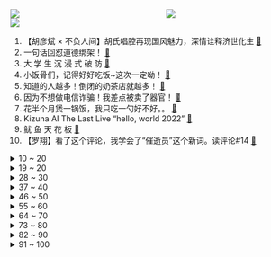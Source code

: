 <div >
	<a style="float:left;width:55%;" href = "https://github.com/anuraghazra/github-readme-stats">
	 <img src = "https://github-readme-stats.vercel.app/api?username=iuuuuuaena&theme=buefy&show_icons=true"/>
	</a>
	<a  style="float:right;width:45%" href = "https://github.com/anuraghazra/github-readme-stats">
	 <img  src="https://github-readme-stats.vercel.app/api/top-langs/?username=anuraghazra&layout=compact"/>
	</a>
	</div>

[![](https://img.shields.io/badge/jxd-@jxdgogogo.xyz-yellowgreen.svg)](https://www.jxdgogogo.xyz)<br>
1. 【胡彦斌 × 不负人间】胡氏唱腔再现国风魅力，深情诠释济世化生 [:link:](//www.bilibili.com/video/BV1sr4y1z7VQ) <br>
2. 一句话回怼道德绑架！ [:link:](//www.bilibili.com/video/BV18i4y127Fz) <br>
3. 大 学 生 沉 浸 式 破 防 [:link:](//www.bilibili.com/video/BV12q4y1x7q5) <br>
4. 小饭骨们，记得好好吃饭~这次一定呦！ [:link:](//www.bilibili.com/video/BV1fL411P7aR) <br>
5. 知道的人越多！倒闭的奶茶店就越多！ [:link:](//www.bilibili.com/video/BV17341157s8) <br>
6. 因为不想做电信诈骗！我差点被卖了器官！ [:link:](//www.bilibili.com/video/BV1LL411N7up) <br>
7. 花半个月煲一锅饭，我只吃一勺好不好。。 [:link:](//www.bilibili.com/video/BV1tq4y1477g) <br>
8. Kizuna AI The Last Live “hello, world 2022” [:link:](//www.bilibili.com/video/BV1mS4y167M7) <br>
9. 鱿 鱼 天 花 板 [:link:](//www.bilibili.com/video/BV1oZ4y1k7Hj) <br>
10. 【罗翔】看了这个评论，我学会了“催逝员”这个新词。读评论#14 [:link:](//www.bilibili.com/video/BV1zu411X7A6) <br>
<details>
<summary>10 ~ 20</summary>

11. 在迪拜最高餐厅吃饭什么体验？小伙横跨2万公里，就为了它？ [:link:](//www.bilibili.com/video/BV1yS4y167jp) <br>
12. 我花了100英镑让英国政界大咖给中国偶像庆生，会发生什么 [:link:](//www.bilibili.com/video/BV12a411874M) <br>
13. 为了见你，我想再来一次中国？【国际连线究极尬聊 理想型篇】 [:link:](//www.bilibili.com/video/BV1HZ4y1C7Pw) <br>
14. 这一击！贯穿星辰！【汽油桶快乐阴人流#15】 [:link:](//www.bilibili.com/video/BV1iL411N7BB) <br>
15. 俄罗斯在世界上是否还有朋友？俄外交部：当然有，特别是中国 [:link:](//www.bilibili.com/video/BV1LZ4y1C7bQ) <br>
16. 《 稻 妻 霸 凌 》 但是真人4K版 [:link:](//www.bilibili.com/video/BV1yR4y157cS) <br>
17. 有人一生被童年治愈，有人用一生来治愈童年 [:link:](//www.bilibili.com/video/BV1Em4y1R7Sz) <br>
18. 这是一场世界大战！一战历史年表，史诗级影视化剪辑【历史调研室30】 [:link:](//www.bilibili.com/video/BV1h34y1k7m1) <br>
19. 【受权发布】2021年美国侵犯人权报告 [:link:](//www.bilibili.com/video/BV1vR4y157oo) <br>
</details>
<details>
<summary>19 ~ 20</summary>

20. 中国长城到底有没有用？是外国人口中的马奇诺防线吗？ [:link:](//www.bilibili.com/video/BV1wm4y1d7By) <br>
21. 肯德基：价值千万的蛋挞配方就这样让你破解了？！ [:link:](//www.bilibili.com/video/BV1UU4y1Z7Jv) <br>
22. 烂片导演+过气演员=票房黑马，万字解析《扬名立万》 [:link:](//www.bilibili.com/video/BV1Xb4y1x7vr) <br>
23. 预算138吃第一红烧肉，却花2680买鲍鱼？！【为毛这么鼎02-逸道】 [:link:](//www.bilibili.com/video/BV1JR4y1G7x9) <br>
24. 俄军在乌克兰表现究竟如何？【亚洲特快】 [:link:](//www.bilibili.com/video/BV19r4y1z7HF) <br>
25. “世 界 本 就 浑 浊，罪 与 爱 同 歌” [:link:](//www.bilibili.com/video/BV1Jm4y1R7N9) <br>
26. 【王老菊】急聘优秀员工 | 艾尔登法环EP.02 [:link:](//www.bilibili.com/video/BV15Y411G7xH) <br>
27. 攒够了5个家庭小料理，今天来教大家做蛋，学会了做给家人吃，你会回来谢我…漫画煎蛋、水波蛋、温泉蛋、溏心蛋、完美蛋黄、糖醋荷包蛋 [:link:](//www.bilibili.com/video/BV1aZ4y1k7Xe) <br>
28. 核磁共振为何知道 [:link:](//www.bilibili.com/video/BV1di4y1y7au) <br>
</details>
<details>
<summary>28 ~ 30</summary>

29. 严重警惕！西方在中国网络空间打响“认知战” [:link:](//www.bilibili.com/video/BV13q4y147WZ) <br>
30. 我积德行善十几年，因为这一笑全没了！ [:link:](//www.bilibili.com/video/BV19m4y1R7rj) <br>
31. 【卢克文工作室】俄乌战争阶段性总结（上）：能省则省的俄罗斯军队，究竟有哪些战略打法？ [:link:](//www.bilibili.com/video/BV1Br4y1z716) <br>
32. 当代年轻人的奶茶文化 [:link:](//www.bilibili.com/video/BV1or4y1z7zX) <br>
33. 恒河边上的柠檬水 [:link:](//www.bilibili.com/video/BV13T4y1S7S9) <br>
34. 男朋友给我拍了十年照片是什么样的体验 [:link:](//www.bilibili.com/video/BV1gF411t79h) <br>
35. 自制玛丽苏动画《纯情贵公子》，这视频火了我就连载！ [:link:](//www.bilibili.com/video/BV1o44y1T7tf) <br>
36. 【千部补番】十年之后又十年，谁还记得谁是谁？【二十年补番目录】【2000年~2021年补番】 [:link:](//www.bilibili.com/video/BV1KU4y1f7wm) <br>
37. 分装颜料真爽！虚荣可以激发人的潜能。 [:link:](//www.bilibili.com/video/BV1ra411C7b3) <br>
</details>
<details>
<summary>37 ~ 40</summary>

38. 危！带女友玩艾尔登法环给她打哭了？为了安慰她我又花钱买了一堆道具！ [:link:](//www.bilibili.com/video/BV1Cm4y1R7c6) <br>
39. 不正眼看你，因为老子不敢 [:link:](//www.bilibili.com/video/BV1X44y1n7yH) <br>
40. 男生改造9㎡梦幻房间，电竞娱乐 家庭影院 智能家居 手办柜 一样不少！ [:link:](//www.bilibili.com/video/BV1cm4y1d7LU) <br>
41. 我要当爸爸了？？这是真的吗？？ [:link:](//www.bilibili.com/video/BV1jT4y1Q7r2) <br>
42. 史密斯父子之谍影重重 [:link:](//www.bilibili.com/video/BV1o44y1n7L6) <br>
43. 【新剧尝鲜】2022最新惊悚剧！永远无法走出的恐怖小镇，天黑后怪物疯狂吃人！《梦魇绝镇》 [:link:](//www.bilibili.com/video/BV1fU4y1Z7Hr) <br>
44. 【随机演奏】任意连麦 让网友点歌 #1 [:link:](//www.bilibili.com/video/BV15341157da) <br>
45. 你好，我是乌克兰总统泽连斯基……【懂点儿啥】 [:link:](//www.bilibili.com/video/BV1CF411t7HC) <br>
46. 【特效向】决战！终极生化逃杀 [:link:](//www.bilibili.com/video/BV1vT4y1Q78B) <br>
</details>
<details>
<summary>46 ~ 50</summary>

47. 蛇岛士兵看到乌军方称自己“阵亡”落泪：我们是被派去送死的 [:link:](//www.bilibili.com/video/BV1YS4y167VT) <br>
48. UP官司胜诉后!知识付费团队找到新证据,再次上诉!我们能赢吗? [:link:](//www.bilibili.com/video/BV19Z4y1678B) <br>
49. 你为什么喜欢动画？ [:link:](//www.bilibili.com/video/BV1nb4y1x7pY) <br>
50. 【周深x我的答案】这一次，是你绝对想不到的跨界联动！ [:link:](//www.bilibili.com/video/BV1rr4y1z7NU) <br>
51. 烦人の成龙 [:link:](//www.bilibili.com/video/BV1zr4y1r7w2) <br>
52. 【原神手书】  甘雨：让子弹飞会   【耗时一千小时】 [:link:](//www.bilibili.com/video/BV1j34y1k7G8) <br>
53. 你知道我为了这几个动作付出了多少吗？ [:link:](//www.bilibili.com/video/BV1MF411b7C2) <br>
54. 当班任打断老师讲课时 [:link:](//www.bilibili.com/video/BV19Y41137kc) <br>
55. 我的世界1:1还原青青草原（关于我用一个月还原了青青草原这件事） [:link:](//www.bilibili.com/video/BV1Qi4y1y74g) <br>
</details>
<details>
<summary>55 ~ 60</summary>

56. 终于来了，无限一键三连制造机 [:link:](//www.bilibili.com/video/BV1am4y1R7Zs) <br>
57. 人间的面，吃一碗少一碗，见一面少一面。 [:link:](//www.bilibili.com/video/BV1qL4y1g7u8) <br>
58. 【花滑运动员千金】太棒了！我有100万粉丝了 [:link:](//www.bilibili.com/video/BV1p34y1k7wL) <br>
59. 600万人死亡真相：人口普查、希特勒和美国企业 [:link:](//www.bilibili.com/video/BV1tS4y1671r) <br>
60. 这就是顶级炸鸡吗 深夜自制大鸡腿 堪比炸鸡店 [:link:](//www.bilibili.com/video/BV19i4y1y7hg) <br>
61. 广东人吃水果的方式到底有多少种？ [:link:](//www.bilibili.com/video/BV11S4y1F7oR) <br>
62. 忙了一天，来便利店随便对付一口～无广试吃员 [:link:](//www.bilibili.com/video/BV1om4y197Bn) <br>
63. 川渝出租车文化！ [:link:](//www.bilibili.com/video/BV1dr4y1z7bT) <br>
64. 那天，我收到一百万粉丝牌之后在拍摄间里染了一个一次性的银发... [:link:](//www.bilibili.com/video/BV1G34y1k7X4) <br>
</details>
<details>
<summary>64 ~ 70</summary>

65. 1秒2000护盾！LOL战争之王！毒打喜剧人！【有点骚东西】 [:link:](//www.bilibili.com/video/BV1i44y1T7vs) <br>
66. 在美国挖钻石可以发财吗？实拍挖矿一天可以赚多少钱! [:link:](//www.bilibili.com/video/BV19U4y1Z7H1) <br>
67. 苏联科学家的生活 [:link:](//www.bilibili.com/video/BV1wa411h7oz) <br>
68. 为什么，为什么我就一个朋友…… [:link:](//www.bilibili.com/video/BV1pZ4y1C7Yw) <br>
69. 电车难题与经济价值 [:link:](//www.bilibili.com/video/BV1yq4y1x7tK) <br>
70. 大肠我只吃带馅的 [:link:](//www.bilibili.com/video/BV1qP4y1c7FZ) <br>
71. 《那 些 笑 死 人 的 外 卖 订 单》 [:link:](//www.bilibili.com/video/BV1bL411T7Z4) <br>
72. 【艾尔登法环】还在用岩石术？法爷8个超强力推图法术+2个终极起源魔法获取位置+实战技巧+个人心得 [:link:](//www.bilibili.com/video/BV17b4y1x7N1) <br>
73. 【4K合集】老戴《艾尔登法环｜老头环》“保姆级”流程攻略解说【赐福点、全收集、BOSS、黄金种子、圣杯露滴、地图】 [:link:](//www.bilibili.com/video/BV193411L7Ap) <br>
</details>
<details>
<summary>73 ~ 80</summary>

74. 《 出 大 事 了 》 [:link:](//www.bilibili.com/video/BV1K341157az) <br>
75. 明明是天使，却要装成恶魔 [:link:](//www.bilibili.com/video/BV1y34y1C7rv) <br>
76. 花10W日元挑战日本扭蛋机！能抽出一台Switcholed吗？！ [:link:](//www.bilibili.com/video/BV1bT4y1S76M) <br>
77. 【少女现象】你可以......再摸一会儿的 [:link:](//www.bilibili.com/video/BV16Z4y1k7fN) <br>
78. 我真的好想再听500遍！那些刻进DNA的国产电视剧神曲 [:link:](//www.bilibili.com/video/BV1GT4y1Q7if) <br>
79. 狂喵日记 [:link:](//www.bilibili.com/video/BV1gF411b7XL) <br>
80. 电影中那些无法超越的画面与台词 [:link:](//www.bilibili.com/video/BV1zq4y1x76R) <br>
81. 树叶原神名场面：往生堂专业团队直接抬走！ [:link:](//www.bilibili.com/video/BV1fb4y1s7WL) <br>
82. 为了学生，八旬奶奶卖5角钱早餐，27年不涨价！ [:link:](//www.bilibili.com/video/BV1Vq4y147wf) <br>
</details>
<details>
<summary>82 ~ 90</summary>

83. 【美食家】一人我饮酒醉 [:link:](//www.bilibili.com/video/BV1DR4y1V7wR) <br>
84. 俄罗斯将举办首届国际反法西斯大会 [:link:](//www.bilibili.com/video/BV1kY411G7Y9) <br>
85. 蜱虫这毒虫到底有多危险? [:link:](//www.bilibili.com/video/BV1XF411t7RT) <br>
86. 不给妈妈亲亲的小猫咪要被扔出去流浪了 [:link:](//www.bilibili.com/video/BV1H341157sD) <br>
87. 原来小说里写的压迫感真的存在！这才是能养出霸道总裁的女 财 阀！ [:link:](//www.bilibili.com/video/BV1cu411Q77A) <br>
88. 满满的土话，我要锤你 [:link:](//www.bilibili.com/video/BV1LY411G7qc) <br>
89. 银庐古法川菜  厨子探店¥300？ [:link:](//www.bilibili.com/video/BV1wU4y1f7gU) <br>
90. 『 入 站 必 刷 』 [:link:](//www.bilibili.com/video/BV1GS4y1k7Hu) <br>
91. 新女团NMIXX出道曲O.O+TANK出道秀舞台 [:link:](//www.bilibili.com/video/BV1Xi4y1y75M) <br>
</details>
<details>
<summary>91 ~ 100</summary>

92. 一个印着五线谱的杯子，意外地让国外网友们知道了这首好听的中文歌... [:link:](//www.bilibili.com/video/BV1A3411j7dS) <br>
93. 今天开始和你说晚安啦！ [:link:](//www.bilibili.com/video/BV1wa411h71d) <br>
94. 哪个鬼才教你这么剪的？该死的丝滑感！ [:link:](//www.bilibili.com/video/BV13q4y1472y) <br>
95. 【艾尔登法环】法师 15分钟最全毕业神装收集 保姆级教学 全套服务含武器防具护符灵药T魔法 [:link:](//www.bilibili.com/video/BV1UT4y1Q758) <br>
96. 卡在包里，钱已被刷！银行卡被盗刷 第一时间立刻做这三件事！ [:link:](//www.bilibili.com/video/BV1J44y1n7dM) <br>
97. 以前的坏人vs现在的坏人 [:link:](//www.bilibili.com/video/BV18u411D7cx) <br>
98. 【鬼谷说】神经演化（其一）：大风起于青萍之末 [:link:](//www.bilibili.com/video/BV14F411b7vm) <br>
99. 卡德罗夫辟谣车臣指挥官阵亡：我的队伍零伤亡，冻流鼻涕的都没有 [:link:](//www.bilibili.com/video/BV19u411X7zx) <br>
100. 猪柳蛋:我能算出拉菲的年份，但我算不出你我的缘分 [:link:](//www.bilibili.com/video/BV1C34y1k7hJ) <br>
</details>
